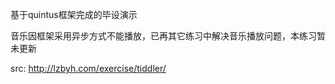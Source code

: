 基于quintus框架完成的毕设演示

音乐因框架采用异步方式不能播放，已再其它练习中解决音乐播放问题，本练习暂未更新

src: http://lzbyh.com/exercise/tiddler/
